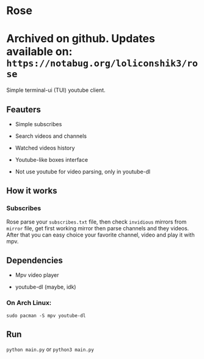 # Rose

# Archived on github. Updates available on: ```https://notabug.org/loliconshik3/rose```

Simple terminal-ui (TUI) youtube client.

## Feauters

* Simple subscribes

* Search videos and channels

* Watched videos history

* Youtube-like boxes interface

* Not use youtube for video parsing, only in youtube-dl

## How it works

### Subscribes
Rose parse your `subscribes.txt` file, then check `invidious` mirrors from `mirror` file, get first working mirror then parse channels and they videos. After that you can easy choice your favorite channel, video and play it with mpv.

## Dependencies

* Mpv video player

* youtube-dl (maybe, idk)

### On Arch Linux:
`sudo pacman -S mpv youtube-dl`

## Run
`python main.py` or `python3 main.py`
